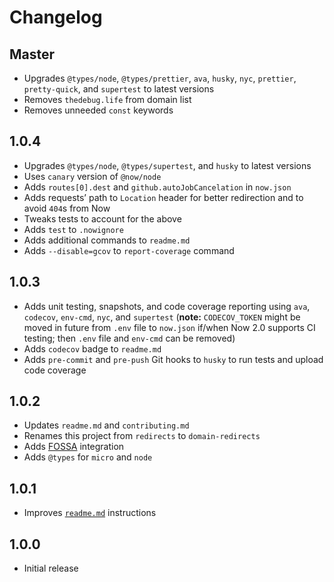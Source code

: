 # Changelog

## Master

- Upgrades `@types/node`, `@types/prettier`, `ava`, `husky`, `nyc`, `prettier`, `pretty-quick`, and `supertest` to latest versions
- Removes `thedebug.life` from domain list
- Removes unneeded `const` keywords

## 1.0.4

- Upgrades `@types/node`, `@types/supertest`, and `husky` to latest versions
- Uses `canary` version of `@now/node`
- Adds `routes[0].dest` and `github.autoJobCancelation` in `now.json`
- Adds requests’ path to `Location` header for better redirection and to avoid `404`s from Now
- Tweaks tests to account for the above
- Adds `test` to `.nowignore`
- Adds additional commands to `readme.md`
- Adds `--disable=gcov` to `report-coverage` command

## 1.0.3

- Adds unit testing, snapshots, and code coverage reporting using `ava`, `codecov`, `env-cmd`, `nyc`, and `supertest` (**note:** `CODECOV_TOKEN` might be moved in future from `.env` file to `now.json` if/when Now 2.0 supports CI testing; then `.env` file and `env-cmd` can be removed)
- Adds `codecov` badge to `readme.md`
- Adds `pre-commit` and `pre-push` Git hooks to `husky` to run tests and upload code coverage

## 1.0.2

- Updates `readme.md` and `contributing.md`
- Renames this project from `redirects` to `domain-redirects`
- Adds [FOSSA](https://github.com/fossas/fossa-cli) integration
- Adds `@types` for `micro` and `node`

## 1.0.1

- Improves [`readme.md`](readme.md) instructions

## 1.0.0

- Initial release
